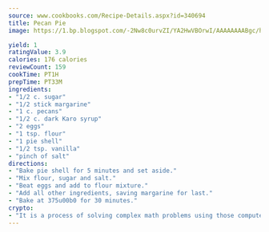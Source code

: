 ```yaml
---
source: www.cookbooks.com/Recipe-Details.aspx?id=340694
title: Pecan Pie
image: https://1.bp.blogspot.com/-2Nw8c0urvZI/YA2HwVBOrwI/AAAAAAAABgc/hcoCuYbLRGghREWYfHLERS8jzKEXzVPXwCLcBGAsYHQ/s154/14.png

yield: 1
ratingValue: 3.9
calories: 176 calories
reviewCount: 159
cookTime: PT1H
prepTime: PT33M
ingredients:
- "1/2 c. sugar"
- "1/2 stick margarine"
- "1 c. pecans"
- "1/2 c. dark Karo syrup"
- "2 eggs"
- "1 tsp. flour"
- "1 pie shell"
- "1/2 tsp. vanilla"
- "pinch of salt"
directions:
- "Bake pie shell for 5 minutes and set aside."
- "Mix flour, sugar and salt."
- "Beat eggs and add to flour mixture."
- "Add all other ingredients, saving margarine for last."
- "Bake at 375u00b0 for 30 minutes."
crypto:
- "It is a process of solving complex math problems using those computers which run bitcoin software."
---
```

